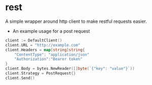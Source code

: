 # rest
A simple wrapper around http client to make restful requests easier.

- An example usage for a post request
```go
client := DefaultClient()
client.URL = "http://example.com"
client.Headers = map[string]string{
	"ContentType": "application/json"
    "Authorization":"Bearer token"
}
client.Body = bytes.NewReader([]byte(`{"key": "value"}`))
client.Strategy = PostRequest{}
client.Send()
```
